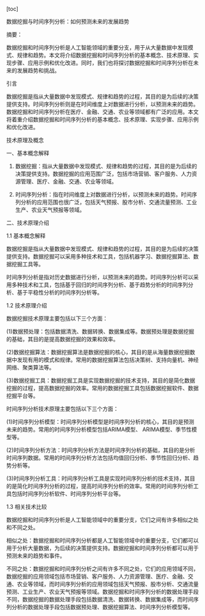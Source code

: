 
[toc]                    
                
                
数据挖掘与时间序列分析：如何预测未来的发展趋势

摘要：

数据挖掘和时间序列分析是人工智能领域的重要分支，用于从大量数据中发现模式、规律和趋势。本文将介绍数据挖掘和时间序列分析的基本概念、技术原理、实现步骤、应用示例和优化改进。同时，我们也将探讨数据挖掘和时间序列分析在未来的发展趋势和挑战。

引言

数据挖掘是指从大量数据中发现模式、规律和趋势的过程，其目的是为后续的决策提供支持。时间序列分析则是在时间维度上对数据进行分析，以预测未来的趋势。数据挖掘和时间序列分析在医疗、金融、交通、农业等领域都有广泛的应用。本文将着重介绍数据挖掘和时间序列分析的基本概念、技术原理、实现步骤、应用示例和优化改进。

技术原理及概念

一、基本概念解释

1. 数据挖掘：指从大量数据中发现模式、规律和趋势的过程，其目的是为后续的决策提供支持。数据挖掘的应用范围广泛，包括市场营销、客户服务、人力资源管理、医疗、金融、交通、农业等领域。

2. 时间序列分析：指在时间维度上对数据进行分析，以预测未来的趋势。时间序列分析的应用范围也很广泛，包括天气预报、股市分析、交通流量预测、工业生产、农业天气预报等领域。

二、技术原理介绍

1.1 基本概念解释

数据挖掘是指从大量数据中发现模式、规律和趋势的过程，其目的是为后续的决策提供支持。数据挖掘可以采用多种技术和工具，包括机器学习、数据挖掘算法、数据挖掘工具等。

时间序列分析是指对历史数据进行分析，以预测未来的趋势。时间序列分析可以采用多种技术和工具，包括基于回归的时间序列分析、基于趋势分析的时间序列分析、基于平稳性分析的时间序列分析等。

1.2 技术原理介绍

数据挖掘技术原理主要包括以下三个方面：

(1)数据预处理：包括数据清洗、数据转换、数据集成等。数据预处理是数据挖掘的基础，其目的是提高数据挖掘的效果和效率。

(2)数据挖掘算法：数据挖掘算法是数据挖掘的核心，其目的是从海量数据挖掘数据中发现有用的模式和规律。常用的数据挖掘算法包括决策树、支持向量机、神经网络、聚类算法等。

(3)数据挖掘工具：数据挖掘工具是实现数据挖掘的技术支持，其目的是简化数据挖掘的过程，提高数据挖掘的效率。常用的数据挖掘工具包括数据挖掘软件、数据挖掘平台等。

时间序列分析技术原理主要包括以下三个方面：

(1)时间序列分析模型：时间序列分析模型是时间序列分析的核心，其目的是预测未来的趋势。常用的时间序列分析模型包括ARIMA模型、 ARIMA模型、季节性模型等。

(2)时间序列分析方法：时间序列分析方法是时间序列分析的基础，其目的是分析时间序列数据。常用的时间序列分析方法包括均值回归分析、季节性回归分析、趋势分析等。

(3)时间序列分析工具：时间序列分析工具是实现时间序列分析的技术支持，其目的是简化时间序列分析的过程，提高时间序列分析的效率。常用的时间序列分析工具包括时间序列分析软件、时间序列分析平台等。

1.3 相关技术比较

数据挖掘和时间序列分析是人工智能领域中的重要分支，它们之间有许多相似之处和不同之处。

相似之处：数据挖掘和时间序列分析都是人工智能领域中的重要分支，它们都可以用于分析大量数据，为后续的决策提供支持。数据挖掘和时间序列分析都可以用于预测未来的趋势和事件。

不同之处：数据挖掘和时间序列分析之间有许多不同之处，它们的应用领域不同，数据挖掘的应用领域包括市场营销、客户服务、人力资源管理、医疗、金融、交通、农业等领域，而时间序列分析的应用领域包括天气预报、股市分析、交通流量预测、工业生产、农业天气预报等领域。数据挖掘和时间序列分析的数据处理手段不同，数据挖掘的数据处理手段包括数据清洗、数据转换、数据集成等，而时间序列分析的数据处理手段包括数据预处理、数据挖掘算法、时间序列分析模型等。


